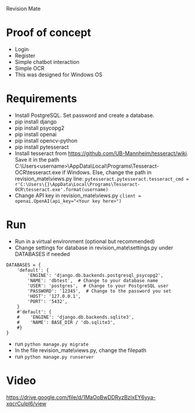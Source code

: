 Revision Mate

# Proof of concept
- Login
- Register
- Simple chatbot interaction
- Simple OCR
- This was designed for Windows OS

# Requirements
- Install PostgreSQL. Set password and create a database. 
- pip install django
- pip install psycopg2
- pip install openai
- pip install opencv-python
- pip install pytesseract
- Install tesseract from https://github.com/UB-Mannheim/tesseract/wiki. Save it in the path C:\Users\<username>\AppData\Local\Programs\Tesseract-OCR\tesseract.exe if Windows. Else, change the path in revision_mate\views.py line:
```pytesseract.pytesseract.tesseract_cmd = r'C:\Users\{}\AppData\Local\Programs\Tesseract-OCR\tesseract.exe'.format(username)```
- Change API key in revision_mate\views.py
```client = openai.OpenAI(api_key="<Your key here>")```

# Run
- Run in a virtual environment (optional but recommended)
- Change settings for database in revision_mate\settings.py under DATABASES if needed
```
DATABASES = {
    'default': {
        'ENGINE': 'django.db.backends.postgresql_psycopg2',
        'NAME': 'dbtest',  # Change to your database name
        'USER': 'postgres',  # Change to your PostgreSQL user
        'PASSWORD': '12345',  # Change to the password you set
        'HOST': '127.0.0.1',
        'PORT': '5432',
    }
    #'default': {
    #    'ENGINE': 'django.db.backends.sqlite3',
    #    'NAME': BASE_DIR / 'db.sqlite3',
    #}
}
```
- run ```python manage.py migrate```
- In the file revision_mate\views.py, change the filepath
- run ```python manage.py runserver```

# Video
https://drive.google.com/file/d/1MaOoBwDDRyzBzlxEY6yya-xqcrCuIpl6/view
